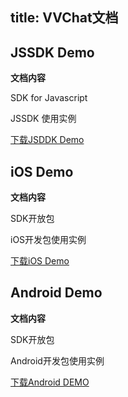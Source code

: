 title: VVChat文档
---

## JSSDK Demo

**文档内容**

SDK for Javascript

JSSDK 使用实例

[下载JSDDK Demo](/download/jssdk-1.0.0.zip)


## iOS Demo

**文档内容**

SDK开放包

iOS开发包使用实例

[下载iOS Demo](/download/iOSDemo-1.0.0.zip)


## Android Demo

**文档内容**

SDK开放包

Android开发包使用实例

[下载Android DEMO](/download/AndroidDemo-1.0.0.zip)







